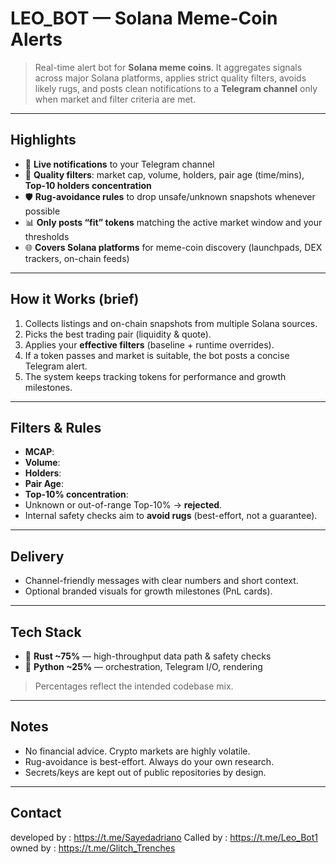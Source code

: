 # LEO_BOT — Solana Meme-Coin Alerts

> Real-time alert bot for **Solana meme coins**. It aggregates signals across major Solana platforms, applies strict quality filters, avoids likely rugs, and posts clean notifications to a **Telegram channel** only when market and filter criteria are met.

---

## Highlights
- 🔔 **Live notifications** to your Telegram channel  
- 🧠 **Quality filters**: market cap, volume, holders, pair age (time/mins), **Top-10 holders concentration**  
- 🛡️ **Rug-avoidance rules** to drop unsafe/unknown snapshots whenever possible  
- 📊 **Only posts “fit” tokens** matching the active market window and your thresholds  
- 🌐 **Covers Solana platforms** for meme-coin discovery (launchpads, DEX trackers, on-chain feeds)

---

## How it Works (brief)
1. Collects listings and on-chain snapshots from multiple Solana sources.  
2. Picks the best trading pair (liquidity & quote).  
3. Applies your **effective filters** (baseline + runtime overrides).  
4. If a token passes and market is suitable, the bot posts a concise Telegram alert.  
5. The system keeps tracking tokens for performance and growth milestones.

---

## Filters & Rules
- **MCAP**:  
- **Volume**: 
- **Holders**: 
- **Pair Age**:  
- **Top-10% concentration**:   
- Unknown or out-of-range Top-10% → **rejected**.  
- Internal safety checks aim to **avoid rugs** (best-effort, not a guarantee).

---

## Delivery
- Channel-friendly messages with clear numbers and short context.  
- Optional branded visuals for growth milestones (PnL cards).

---

## Tech Stack
- 🦀 **Rust ~75%** — high-throughput data path & safety checks  
- 🐍 **Python ~25%** — orchestration, Telegram I/O, rendering



> Percentages reflect the intended codebase mix.

---

## Notes
- No financial advice. Crypto markets are highly volatile.  
- Rug-avoidance is best-effort. Always do your own research.  
- Secrets/keys are kept out of public repositories by design.

---

## Contact
developed by : https://t.me/Sayedadriano
Called by : https://t.me/Leo_Bot1
owned by : https://t.me/Glitch_Trenches

